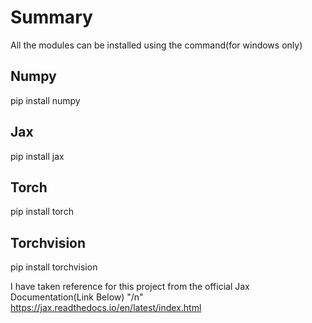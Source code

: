# Summary

All the modules can be installed using the command(for windows only)

## Numpy
pip install numpy

## Jax
pip install jax

## Torch
pip install torch

## Torchvision
pip install torchvision

I have taken reference for this project from the official Jax Documentation(Link Below) "/n"
https://jax.readthedocs.io/en/latest/index.html

